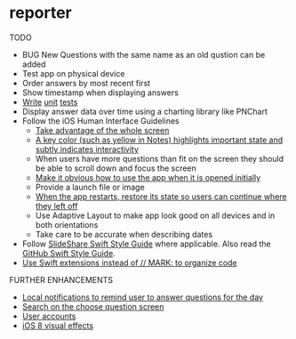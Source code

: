 # reporter

TODO
* BUG New Questions with the same name as an old qustion can be added
* Test app on physical device 
* Order answers by most recent first 
* Show timestamp when displaying answers
* [Write](http://natashatherobot.com/swift-unit-testing-tips-and-tricks/) [unit](http://natashatherobot.com/unit-testing-swift-dependency-injection/) [tests](http://iosunittesting.com/)
* Display answer data over time using a charting library like PNChart
* Follow the iOS Human Interface Guidelines
  * [Take advantage of the whole screen](http://imgur.com/Nt7wHsr,MmMBJ8D#1)
  * [A key color (such as yellow in Notes) highlights important state and subtly indicates interactivity](http://imgur.com/Nt7wHsr,MmMBJ8D) 
  * When users have more questions than fit on the screen they should be able to scroll down and focus the screen 
  * [Make it obvious how to use the app when it is opened initially](http://imgur.com/DLy4OZw)
  * Provide a launch file or image 
  * [When the app restarts, restore its state so users can continue where they left off](https://developer.apple.com/library/ios/documentation/iPhone/Conceptual/iPhoneOSProgrammingGuide/StrategiesforImplementingYourApp/StrategiesforImplementingYourApp.html#//apple_ref/doc/uid/TP40007072-CH5-SW2)
  * Use Adaptive Layout to make app look good on all devices and in both orientations 
  * Take care to be accurate when describing dates
* Follow [SlideShare Swift Style Guide](https://github.com/SlideShareInc/swift-style-guide) where applicable. Also read the [GitHub Swift Style Guide](https://github.com/github/swift-style-guide).
* [Use Swift extensions instead of // MARK: to organize code](http://www.codingexplorer.com/swift-extensions/)

FURTHER ENHANCEMENTS
* [Local notifications to remind user to answer questions for the day](http://jamesonquave.com/blog/local-notifications-in-ios-8-with-swift-part-1/)
* [Search on the choose question screen](http://www.raywenderlich.com/76519/add-table-view-search-swift)
* [User accounts](http://www.raywenderlich.com/92667/securing-ios-data-keychain-touch-id-1password)
* [iOS 8 visual effects](http://www.raywenderlich.com/84043/ios-8-visual-effects-tutorial)
